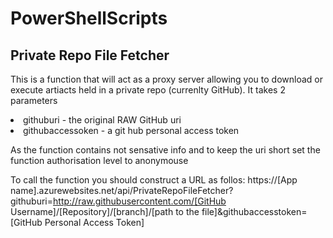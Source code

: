 # PowerShellScripts

## Private Repo File Fetcher

This is a function that will act as a proxy server allowing you to download or execute artiacts held in a private repo (currenlty GitHub). It takes 2 parameters
<li>githuburi - the original RAW GitHub uri</li>
<li>githubaccessoken - a git hub personal access token</li>

As the function contains not sensative info and to keep the uri short set the function authorisation level to anonymouse

To call the function you should construct a URL as follos:
https://[App name].azurewebsites.net/api/PrivateRepoFileFetcher?githuburi=http://raw.githubusercontent.com/[GitHub Username]/[Repository]/[branch]/[path to the file]&githubaccesstoken=[GitHub Personal Access Token]
